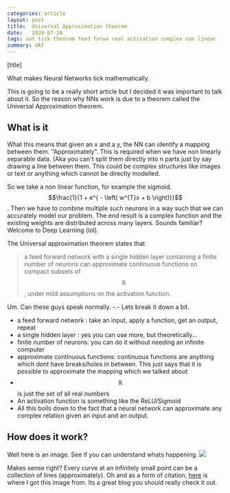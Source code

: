```yaml
---
categories: article
layout: post
title:  Universal Approximation theorem
date:   2020-07-18
tags: uat tick theorem feed forwa real activation complex non linear 
summary: UAT
---
```


[title]

What makes Neural Networks tick mathematically.

This is going to be a really short article but I decided it was important to talk about it. So the reason why NNs work is due to a theorem called the Universal Approximation theorem.

## What is it

What this means that given an x and a y, the NN can identify a mapping between them. "Approximately". This is required when we have non linearly separable data. (Aka you can't split them directly into n parts just by say drawing a line between them. This could be complex structures like images or text or anything which cannot be directly modelled.

So we take a non linear function, for example the sigmoid. $$\frac{1}{1 + e^{ - \left( w^{T}x + b \right)}}$$.
Then we have to combine multiple such neurons in a way such that we can accurately model our problem. The end result is a complex function and the existing weights are distributed across many layers. Sounds familiar? Welcome to Deep Learning (lol).

The Universal approximation theorem states that
> a feed forward network with a single hidden layer containing a finite number of neurons can approximate continuous functions on compact subsets of $$\mathbb{R}$$ , under mild assumptions on the activation function.

Um. Can these guys speak normally. -.- Lets break it down a bit.

- a feed forward network : take an input, apply a function, get an output, repeat
-  a single hidden layer : yes you can use more, but theoretically...
-  finite number of neurons: you can do it without needing an infinite computer
-  approximate continuous functions: continuous functions are anything which dont have breaks/holes in between. This just says that it is possible to approximate the mapping which we talked about
-  $$\mathbb{R}$$ is just the set of all real numbers
-  An activation function is something like the ReLU/Sigmoid
-  All this boils down to the fact that a neural network can approximate any complex relation given an input and an output.

## How does it work?

Well here is an image. See if you can understand whats happening.
 ![](../assets/img/uat.png)

Makes sense right? Every curve at an infinitely small point can be a collection of lines (approximately).
Oh and as a form of citation, [here](https://medium.com/hackernoon/illustrative-proof-of-universal-approximation-theorem-5845c02822f6) is where I got this image from. Its a great blog you should really check it out.
